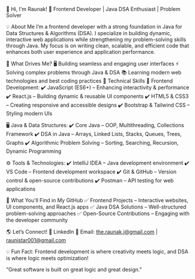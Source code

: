 👋 Hi, I'm Raunak!
🚀 Frontend Developer | Java DSA Enthusiast | Problem Solver

💡 About Me
I’m a frontend developer with a strong foundation in Java for Data Structures & Algorithms (DSA). I specialize in building dynamic, interactive web applications while strengthening my problem-solving skills through Java. My focus is on writing clean, scalable, and efficient code that enhances both user experience and application performance.

🌟 What Drives Me?
🖥️ Building seamless and engaging user interfaces
⚡ Solving complex problems through Java & DSA
📚 Learning modern web technologies and best coding practices
🚀 Technical Skills
🎨 Frontend Development:
✔️ JavaScript (ES6+) – Enhancing interactivity & performance
✔️ React.js – Building dynamic & reusable UI components
✔️ HTML5 & CSS3 – Creating responsive and accessible designs
✔️ Bootstrap & Tailwind CSS – Styling modern UIs

🖥️ Java & Data Structures:
✔️ Core Java – OOP, Multithreading, Collections Framework
✔️ DSA in Java – Arrays, Linked Lists, Stacks, Queues, Trees, Graphs
✔️ Algorithmic Problem Solving – Sorting, Searching, Recursion, Dynamic Programming

⚙️ Tools & Technologies:
✔️ IntelliJ IDEA – Java development environment
✔️ VS Code – Frontend development workspace
✔️ Git & GitHub – Version control & open-source contributions
✔️ Postman – API testing for web applications

📌 What You'll Find in My GitHub
✅ Frontend Projects – Interactive websites, UI components, and React.js apps
✅ Java DSA Solutions – Well-structured problem-solving approaches
✅ Open-Source Contributions – Engaging with the developer community

🌎 Let’s Connect!
🔗 LinkedIn
📩 Email: the.raunak.j@gmail.com | raunistar001@gmail.com

💡 Fun Fact: Frontend development is where creativity meets logic, and DSA is where logic meets optimization!

“Great software is built on great logic and great design.”

<!---
Raunistar/Raunistar is a ✨ special ✨ repository because its `README.md` (this file) appears on your GitHub profile.
You can click the Preview link to take a look at your changes.
--->
